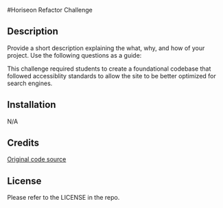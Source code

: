 #Horiseon Refactor Challenge

## Description

Provide a short description explaining the what, why, and how of your project. Use the following questions as a guide:

This challenge required students to create a foundational codebase that followed accessiblity standards to allow the site to be better optimized for search engines. 

## Installation

N/A

## Credits

[Original code source](https://github.com/coding-boot-camp/urban-octo-telegram)

## License

Please refer to the LICENSE in the repo.
